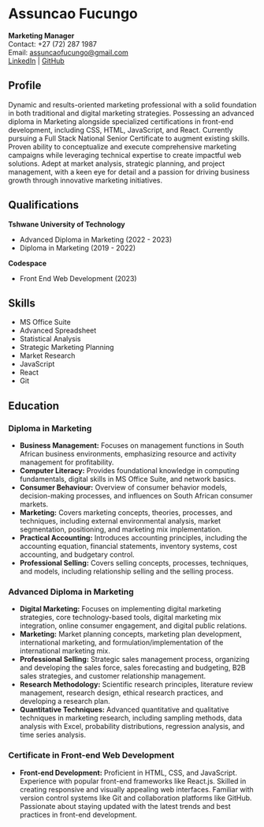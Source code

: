 # Assuncao Fucungo

**Marketing Manager**  
Contact: +27 (72) 287 1987  
Email: [assuncaofucungo@gmail.com](mailto:assuncaofucungo@gmail.com)  
[LinkedIn](https://www.linkedin.com/in/assuncao-fucungo-504622279/) | [GitHub](https://assuncaofucungo.github.io/)

## Profile
Dynamic and results-oriented marketing professional with a solid foundation in both traditional and digital marketing strategies. Possessing an advanced diploma in Marketing alongside specialized certifications in front-end development, including CSS, HTML, JavaScript, and React. Currently pursuing a Full Stack National Senior Certificate to augment existing skills. Proven ability to conceptualize and execute comprehensive marketing campaigns while leveraging technical expertise to create impactful web solutions. Adept at market analysis, strategic planning, and project management, with a keen eye for detail and a passion for driving business growth through innovative marketing initiatives.

## Qualifications
**Tshwane University of Technology**  
- Advanced Diploma in Marketing (2022 - 2023)  
- Diploma in Marketing (2019 - 2022)  

**Codespace**  
- Front End Web Development (2023)

## Skills
- MS Office Suite
- Advanced Spreadsheet
- Statistical Analysis
- Strategic Marketing Planning
- Market Research
- JavaScript
- React
- Git

## Education

### Diploma in Marketing  
- **Business Management:** Focuses on management functions in South African business environments, emphasizing resource and activity management for profitability.  
- **Computer Literacy:** Provides foundational knowledge in computing fundamentals, digital skills in MS Office Suite, and network basics.  
- **Consumer Behaviour:** Overview of consumer behavior models, decision-making processes, and influences on South African consumer markets.  
- **Marketing:** Covers marketing concepts, theories, processes, and techniques, including external environmental analysis, market segmentation, positioning, and marketing mix implementation.  
- **Practical Accounting:** Introduces accounting principles, including the accounting equation, financial statements, inventory systems, cost accounting, and budgetary control.  
- **Professional Selling:** Covers selling concepts, processes, techniques, and models, including relationship selling and the selling process.  

### Advanced Diploma in Marketing  
- **Digital Marketing:** Focuses on implementing digital marketing strategies, core technology-based tools, digital marketing mix integration, online consumer engagement, and digital public relations.  
- **Marketing:** Market planning concepts, marketing plan development, international marketing, and formulation/implementation of the international marketing mix.  
- **Professional Selling:** Strategic sales management process, organizing and developing the sales force, sales forecasting and budgeting, B2B sales strategies, and customer relationship management.  
- **Research Methodology:** Scientific research principles, literature review management, research design, ethical research practices, and developing a research plan.  
- **Quantitative Techniques:** Advanced quantitative and qualitative techniques in marketing research, including sampling methods, data analysis with Excel, probability distributions, regression analysis, and time series analysis.

### Certificate in Front-end Web Development  
- **Front-end Development:** Proficient in HTML, CSS, and JavaScript. Experience with popular front-end frameworks like React.js. Skilled in creating responsive and visually appealing web interfaces. Familiar with version control systems like Git and collaboration platforms like GitHub. Passionate about staying updated with the latest trends and best practices in front-end development.

